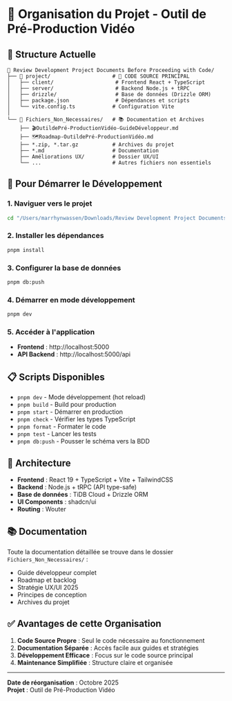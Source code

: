 # 📁 Organisation du Projet - Outil de Pré-Production Vidéo

## 🎯 Structure Actuelle

```
📁 Review Development Project Documents Before Proceeding with Code/
├── 📁 project/                    # 🚀 CODE SOURCE PRINCIPAL
│   ├── client/                    # Frontend React + TypeScript
│   ├── server/                    # Backend Node.js + tRPC
│   ├── drizzle/                   # Base de données (Drizzle ORM)
│   ├── package.json               # Dépendances et scripts
│   └── vite.config.ts            # Configuration Vite
│
└── 📁 Fichiers_Non_Necessaires/   # 📚 Documentation et Archives
    ├── 🎬OutildePré-ProductionVidéo-GuideDéveloppeur.md
    ├── 🗺️Roadmap-OutildePré-ProductionVidéo.md
    ├── *.zip, *.tar.gz           # Archives du projet
    ├── *.md                      # Documentation
    ├── Améliorations UX/         # Dossier UX/UI
    └── ...                       # Autres fichiers non essentiels
```

## 🚀 Pour Démarrer le Développement

### 1. Naviguer vers le projet
```bash
cd "/Users/marrhynwassen/Downloads/Review Development Project Documents Before Proceeding with Code/project"
```

### 2. Installer les dépendances
```bash
pnpm install
```

### 3. Configurer la base de données
```bash
pnpm db:push
```

### 4. Démarrer en mode développement
```bash
pnpm dev
```

### 5. Accéder à l'application
- **Frontend** : http://localhost:5000
- **API Backend** : http://localhost:5000/api

## 📋 Scripts Disponibles

- `pnpm dev` - Mode développement (hot reload)
- `pnpm build` - Build pour production
- `pnpm start` - Démarrer en production
- `pnpm check` - Vérifier les types TypeScript
- `pnpm format` - Formater le code
- `pnpm test` - Lancer les tests
- `pnpm db:push` - Pousser le schéma vers la BDD

## 🎨 Architecture

- **Frontend** : React 19 + TypeScript + Vite + TailwindCSS
- **Backend** : Node.js + tRPC (API type-safe)
- **Base de données** : TiDB Cloud + Drizzle ORM
- **UI Components** : shadcn/ui
- **Routing** : Wouter

## 📚 Documentation

Toute la documentation détaillée se trouve dans le dossier `Fichiers_Non_Necessaires/` :
- Guide développeur complet
- Roadmap et backlog
- Stratégie UX/UI 2025
- Principes de conception
- Archives du projet

## ✅ Avantages de cette Organisation

1. **Code Source Propre** : Seul le code nécessaire au fonctionnement
2. **Documentation Séparée** : Accès facile aux guides et stratégies
3. **Développement Efficace** : Focus sur le code source principal
4. **Maintenance Simplifiée** : Structure claire et organisée

---
**Date de réorganisation** : Octobre 2025  
**Projet** : Outil de Pré-Production Vidéo
